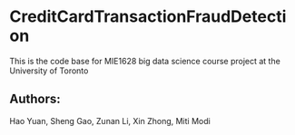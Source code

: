 # CreditCardTransactionFraudDetection
This is the code base for MIE1628 big data science course project at the University of Toronto

## Authors: 
Hao Yuan, 
Sheng Gao, 
Zunan Li, 
Xin Zhong, 
Miti Modi

